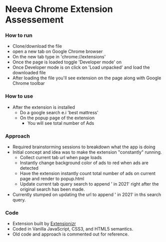 # Neeva Chrome Extension Assessement 

### How to run
  - Clone/download the file
  - open a new tab on Google Chrome browser
  - On the new tab type in 'chrome://extensions'
  - Once the page is loaded toggle 'Developer mode' on
  - Once Developer mode is on click on 'Load unpacked' and load the downloaded file
  - After loading the file you'll see extension on the page along with Google Chrome toolbar

### How to use
  - After the extension is installed
    - Do a google search e.i 'best mattress'
    - On the popup page of the extension
      - You will see total number of Ads

### Approach
  - Required brainstorming sessions to breakdown what the app is doing
  - Initial concept and idea was to make the extension "constantly" running.
    - Collect current tab url when page loads
    - Instantly change background color of ads to red when ads are detected
    - Have the extension instantly count total number of ads on current page and render to popup.html
    - Update current tab query search to append ' in 2021' right after the original search has been made.
  - Currently stumped on updating the url to append ' in 2021' in ths search query.

### Code
  - Extension built by [Extensionizr]( https://extensionizr.com/)
  - Coded in Vanilla JavaScript, CSS3, and HTML5 semantics.
  - Old code and approach is commented out for reference.